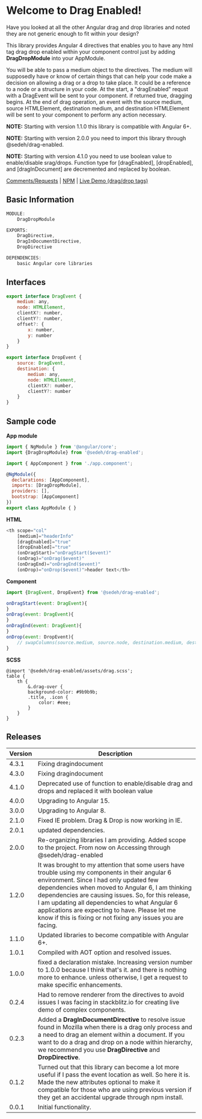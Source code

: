 
# Welcome to Drag Enabled!
Have you looked at all the other Angular drag and drop libraries and noted they are not generic enough to fit within your design?

This library provides Angular 4 directives that enables you to have any html tag drag drop enabled within your component control just by adding **DragDropModule** into your AppModule.

You will be able to pass a medium object to the directives. The medium will supposedly have or know of certain things that can help your code make a decision on allowing a drag or a drop to take place. It could be a reference to a node or a structure in your code. At the start, a "dragEnabled" requst with a DragEvent will be sent to your component. if returned true, dragging begins. At the end of drag operation, an event with the source medium, source HTMLElement, destination medium, and destination HTMLElement will be sent to your component to perform any action necessary.

**NOTE:** Starting with version 1.1.0 this library is compatible with Angular 6+.

**NOTE:** Starting with version 2.0.0 you need to import this library through @sedeh/drag-enabled.

**NOTE:** Starting with version 4.1.0 you need to use boolean value to enable/disable srag/drops. Function type for [dragEnabled], [dropEnabled], and [dragInDocument] are decremented and replaced by boolean.

[Comments/Requests](https://github.com/msalehisedeh/drag-enabled/issues) | 
[NPM](https://www.npmjs.com/package/@sedeh/drag-enabled) | 
[Live Demo (drag/drop tags)](https://tagbox.stackblitz.io)

## Basic Information

```javascript
MODULE:
	DragDropModule

EXPORTS:
	DragDirective,
	DragInDocumentDirective,
	DropDirective

DEPENDENCIES:
	basic Angular core libraries
```

## Interfaces

```javascript
export interface DragEvent {
	medium: any,
	node: HTMLElement,
	clientX?: number,
	clientY?: number,
	offset?: {
		x: number,
		y: number
	}
}

export interface DropEvent {
	source: DragEvent,
	destination: {
		medium: any,
		node: HTMLElement,
		clientX?: number,
		clientY?: number
	}
}
```

## Sample code

**App module**
```javascript
import { NgModule } from '@angular/core';
import {DragDropModule} from '@sedeh/drag-enabled';

import { AppComponent } from './app.component';

@NgModule({
  declarations: [AppComponent],
  imports: [DragDropModule],
  providers: [],
  bootstrap: [AppComponent]
})
export class AppModule { }
```

**HTML**
```javascript
<th scope="col"
	[medium]="headerInfo"
	[dragEnabled]="true"
	[dropEnabled]="true"
	(onDragStart)="onDragStart($event)"
	(onDrag)="onDrag($event)"
	(onDragEnd)="onDragEnd($event)"
	(onDrop)="onDrop($event)">header text</th>
```

**Component**
```javascript
import {DragEvent, DropEvent} from '@sedeh/drag-enabled';

onDragStart(event: DragEvent){
}
onDrag(event: DragEvent){
}
onDragEnd(event: DragEvent){
}
onDrop(event: DropEvent){
	// swapColumns(source.medium, source.node, destination.medium, destination.node);
}
```

**SCSS**
```
@import '@sedeh/drag-enabled/assets/drag.scss';
table {
	th {
		&.drag-over {
		background-color: #9b9b9b;
		.title, .icon {
			color: #eee;
		}
	}
}
```

## Releases

| Version  |Description                                                                                                                                  |
|----------|---------------------------------------------------------------------------------------------------------------------------------------------|
|4.3.1     |Fixing dragindocument                                                                                                                        |
|4.3.0     |Fixing dragindocument                                                                                                                        |
|4.1.0     |Deprecated use of function to enable/disable drag and drops and replaced it with boolean value                                               |
|4.0.0     |Upgrading to Angular 15.                                                                                                                     |
|3.0.0     |Upgrading to Angular 8.                                                                                                                      |
|2.1.0     |Fixed IE problem. Drag & Drop is now working in IE.                                                                                          |
|2.0.1     |updated dependencies.                                                                                                                        |
|2.0.0     |Re-organizing libraries I am providing. Added scope to the project. From now on Accessing through @sedeh/drag-enabled                        |
|1.2.0     |It was brought to my attention that some users have trouble using my components in their angular 6 environment. Since I had only updated few dependencies when moved to Angular 6, I am thinking dependencies are causing issues. So, for this release, I am updating all dependencies to what Angular 6 applications are expecting to have. Please let me know if this is fixing or not fixing any issues you are facing. |
|1.1.0     |Updated libraries to become compatible with Angular 6+.                                                                                      |
|1.0.1     |Compiled with AOT option and resolved issues.                                                                                                |
|1.0.0     |fixed a declaration mistake. Increasing version number to 1.0.0 because I think that's it. and there is nothing more to enhance. unless otherwise, I get a request to make specific enhancements. |
|0.2.4     |Had to remove renderer from the directives to avoid issues I was facing in stackblitz.io for creating live demo of complex components.       |
|0.2.3     |Added a **DragInDocumentDirective** to resolve issue found in Mozilla when there is a drag only process and a need to drag an element within a document. If you want to do a drag and drop on a node within hierarchy, we recommend you use **DragDirective** and **DropDirective**. |
|0.1.2     |Turned out that this library can become a lot more useful if I pass the event location as well. So here it is. Made the new attributes optional to make it compatible for those who are using previous version if they get an accidental upgrade through npm install. |
|0.0.1     |Initial functionality.                                                                                                                       |
